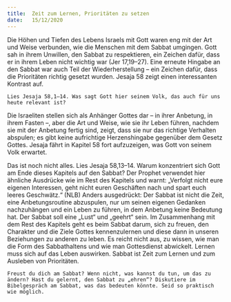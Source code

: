 ```yaml
---
title:  Zeit zum Lernen, Prioritäten zu setzen
date:   15/12/2020
---
```


Die Höhen und Tiefen des Lebens Israels mit Gott waren eng mit der Art und Weise verbunden, wie die Menschen mit dem Sabbat umgingen. Gott sah in ihrem Unwillen, den Sabbat zu respektieren, ein Zeichen dafür, dass er in ihrem Leben nicht wichtig war (Jer 17,19–27). Eine erneute Hingabe an den Sabbat war auch Teil der Wiederherstellung – ein Zeichen dafür, dass die Prioritäten richtig gesetzt wurden. Jesaja 58 zeigt einen interessanten Kontrast auf.

`Lies Jesaja 58,1–14. Was sagt Gott hier seinem Volk, das auch für uns heute relevant ist?`

Die Israeliten stellen sich als Anhänger Gottes dar – in ihrer Anbetung, in ihrem Fasten –, aber die Art und Weise, wie sie ihr Leben führen, nachdem sie mit der Anbetung fertig sind, zeigt, dass sie nur das richtige Verhalten abspulen; es gibt keine aufrichtige Herzenshingabe gegenüber dem Gesetz Gottes. Jesaja fährt in Kapitel 58 fort aufzuzeigen, was Gott von seinem Volk erwartet.

Das ist noch nicht alles. Lies Jesaja 58,13–14. Warum konzentriert sich Gott am Ende dieses Kapitels auf den Sabbat? Der Prophet verwendet hier ähnliche Ausdrücke wie im Rest des Kapitels und warnt: „Verfolgt nicht eure eigenen Interessen, geht nicht euren Geschäften nach und spart euch leeres Geschwätz.“ (NLB) Anders ausgedrückt: Der Sabbat ist nicht die Zeit, eine Anbetungsroutine abzuspulen, nur um seinen eigenen Gedanken nachzuhängen und ein Leben zu führen, in dem Anbetung keine Bedeutung hat. Der Sabbat soll eine „Lust“ und „geehrt“ sein. Im Zusammenhang mit dem Rest des Kapitels geht es beim Sabbat darum, sich zu freuen, den Charakter und die Ziele Gottes kennenzulernen und diese dann in unseren Beziehungen zu anderen zu leben. Es reicht nicht aus, zu wissen, wie man die Form des Sabbathaltens und wie man Gottesdienst abwickelt. Lernen muss sich auf das Leben auswirken. Sabbat ist Zeit zum Lernen und zum Ausleben von Prioritäten.

`Freust du dich am Sabbat? Wenn nicht, was kannst du tun, um das zu ändern? Hast du gelernt, den Sabbat zu „ehren“? Diskutiere im Bibelgespräch am Sabbat, was das bedeuten könnte. Seid so praktisch wie möglich.`